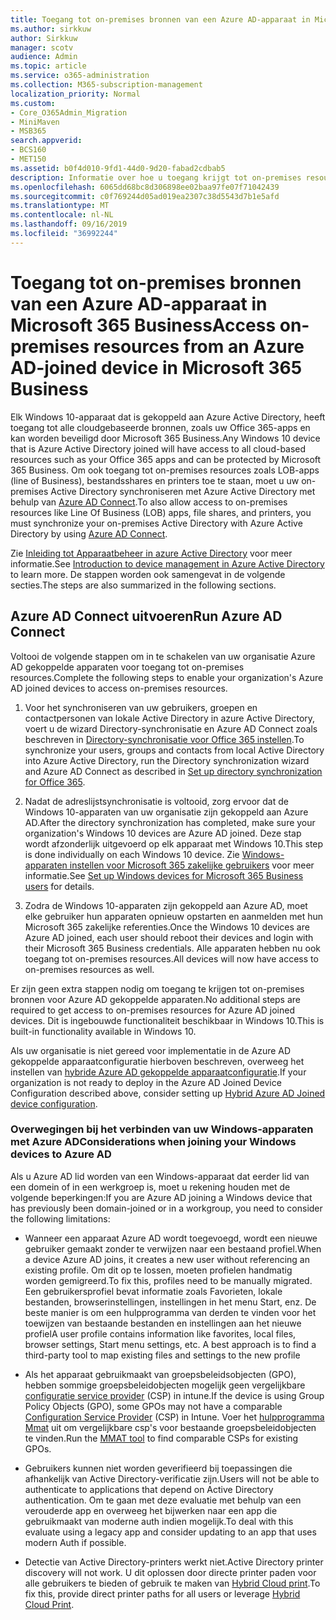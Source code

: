 ```yaml
---
title: Toegang tot on-premises bronnen van een Azure AD-apparaat in Microsoft 365 Business
ms.author: sirkkuw
author: Sirkkuw
manager: scotv
audience: Admin
ms.topic: article
ms.service: o365-administration
ms.collection: M365-subscription-management
localization_priority: Normal
ms.custom:
- Core_O365Admin_Migration
- MiniMaven
- MSB365
search.appverid:
- BCS160
- MET150
ms.assetid: b0f4d010-9fd1-44d0-9d20-fabad2cdbab5
description: Informatie over hoe u toegang krijgt tot on-premises resources, zoals zakelijke apps, bestandsshares en printers, vanuit een Azure Active Directory dat is gekoppeld aan een Windows 10-apparaat.
ms.openlocfilehash: 6065dd68bc8d306898ee02baa97fe07f71042439
ms.sourcegitcommit: c0f769244d05ad019ea2307c38d5543d7b1e5afd
ms.translationtype: MT
ms.contentlocale: nl-NL
ms.lasthandoff: 09/16/2019
ms.locfileid: "36992244"
---
```

# <a name="access-on-premises-resources-from-an-azure-ad-joined-device-in-microsoft-365-business"></a><span data-ttu-id="94c70-103">Toegang tot on-premises bronnen van een Azure AD-apparaat in Microsoft 365 Business</span><span class="sxs-lookup"><span data-stu-id="94c70-103">Access on-premises resources from an Azure AD-joined device in Microsoft 365 Business</span></span>

<span data-ttu-id="94c70-104">Elk Windows 10-apparaat dat is gekoppeld aan Azure Active Directory, heeft toegang tot alle cloudgebaseerde bronnen, zoals uw Office 365-apps en kan worden beveiligd door Microsoft 365 Business.</span><span class="sxs-lookup"><span data-stu-id="94c70-104">Any Windows 10 device that is Azure Active Directory joined will have access to all cloud-based resources such as your Office 365 apps and can be protected by Microsoft 365 Business.</span></span> <span data-ttu-id="94c70-105">Om ook toegang tot on-premises resources zoals LOB-apps (line of Business), bestandsshares en printers toe te staan, moet u uw on-premises Active Directory synchroniseren met Azure Active Directory met behulp van [Azure AD Connect](https://docs.microsoft.com/en-us/azure/active-directory/connect/active-directory-aadconnect).</span><span class="sxs-lookup"><span data-stu-id="94c70-105">To also allow access to on-premises resources like Line Of Business (LOB) apps, file shares, and printers, you must synchronize your on-premises Active Directory with Azure Active Directory by using [Azure AD Connect](https://docs.microsoft.com/en-us/azure/active-directory/connect/active-directory-aadconnect).</span></span> 

<span data-ttu-id="94c70-106">Zie [Inleiding tot Apparaatbeheer in azure Active Directory](https://docs.microsoft.com/en-us/azure/active-directory/device-management-introduction) voor meer informatie.</span><span class="sxs-lookup"><span data-stu-id="94c70-106">See [Introduction to device management in Azure Active Directory](https://docs.microsoft.com/en-us/azure/active-directory/device-management-introduction) to learn more.</span></span>
<span data-ttu-id="94c70-107">De stappen worden ook samengevat in de volgende secties.</span><span class="sxs-lookup"><span data-stu-id="94c70-107">The steps are also summarized in the following sections.</span></span>

## <a name="run-azure-ad-connect"></a><span data-ttu-id="94c70-108">Azure AD Connect uitvoeren</span><span class="sxs-lookup"><span data-stu-id="94c70-108">Run Azure AD Connect</span></span>

<span data-ttu-id="94c70-109">Voltooi de volgende stappen om in te schakelen van uw organisatie Azure AD gekoppelde apparaten voor toegang tot on-premises resources.</span><span class="sxs-lookup"><span data-stu-id="94c70-109">Complete the following steps to enable your organization's Azure AD joined devices to access on-premises resources.</span></span>
  
1. <span data-ttu-id="94c70-110">Voor het synchroniseren van uw gebruikers, groepen en contactpersonen van lokale Active Directory in azure Active Directory, voert u de wizard Directory-synchronisatie en Azure AD Connect zoals beschreven in [Directory-synchronisatie voor Office 365 instellen](https://support.office.com/article/1b3b5318-6977-42ed-b5c7-96fa74b08846).</span><span class="sxs-lookup"><span data-stu-id="94c70-110">To synchronize your users, groups and contacts from local Active Directory into Azure Active Directory, run the Directory synchronization wizard and Azure AD Connect as described in [Set up directory synchronization for Office 365](https://support.office.com/article/1b3b5318-6977-42ed-b5c7-96fa74b08846).</span></span>
    
2. <span data-ttu-id="94c70-111">Nadat de adreslijstsynchronisatie is voltooid, zorg ervoor dat de Windows 10-apparaten van uw organisatie zijn gekoppeld aan Azure AD.</span><span class="sxs-lookup"><span data-stu-id="94c70-111">After the directory synchronization has completed, make sure your organization's Windows 10 devices are Azure AD joined.</span></span> <span data-ttu-id="94c70-112">Deze stap wordt afzonderlijk uitgevoerd op elk apparaat met Windows 10.</span><span class="sxs-lookup"><span data-stu-id="94c70-112">This step is done individually on each Windows 10 device.</span></span> <span data-ttu-id="94c70-113">Zie [Windows-apparaten instellen voor Microsoft 365 zakelijke gebruikers](set-up-windows-devices.md) voor meer informatie.</span><span class="sxs-lookup"><span data-stu-id="94c70-113">See [Set up Windows devices for Microsoft 365 Business users](set-up-windows-devices.md) for details.</span></span> 
    
3. <span data-ttu-id="94c70-114">Zodra de Windows 10-apparaten zijn gekoppeld aan Azure AD, moet elke gebruiker hun apparaten opnieuw opstarten en aanmelden met hun Microsoft 365 zakelijke referenties.</span><span class="sxs-lookup"><span data-stu-id="94c70-114">Once the Windows 10 devices are Azure AD joined, each user should reboot their devices and login with their Microsoft 365 Business credentials.</span></span> <span data-ttu-id="94c70-115">Alle apparaten hebben nu ook toegang tot on-premises resources.</span><span class="sxs-lookup"><span data-stu-id="94c70-115">All devices will now have access to on-premises resources as well.</span></span>
    
<span data-ttu-id="94c70-116">Er zijn geen extra stappen nodig om toegang te krijgen tot on-premises bronnen voor Azure AD gekoppelde apparaten.</span><span class="sxs-lookup"><span data-stu-id="94c70-116">No additional steps are required to get access to on-premises resources for Azure AD joined devices.</span></span> <span data-ttu-id="94c70-117">Dit is ingebouwde functionaliteit beschikbaar in Windows 10.</span><span class="sxs-lookup"><span data-stu-id="94c70-117">This is built-in functionality available in Windows 10.</span></span> 
  
<span data-ttu-id="94c70-118">Als uw organisatie is niet gereed voor implementatie in de Azure AD gekoppelde apparaatconfiguratie hierboven beschreven, overweeg het instellen van [hybride Azure AD gekoppelde apparaatconfiguratie](manage-windows-devices.md).</span><span class="sxs-lookup"><span data-stu-id="94c70-118">If your organization is not ready to deploy in the Azure AD Joined Device Configuration described above, consider setting up [Hybrid Azure AD Joined device configuration](manage-windows-devices.md).</span></span>
  
### <a name="considerations-when-joining-your-windows-devices-to-azure-ad"></a><span data-ttu-id="94c70-119">Overwegingen bij het verbinden van uw Windows-apparaten met Azure AD</span><span class="sxs-lookup"><span data-stu-id="94c70-119">Considerations when joining your Windows devices to Azure AD</span></span>

<span data-ttu-id="94c70-120">Als u Azure AD lid worden van een Windows-apparaat dat eerder lid van een domein of in een werkgroep is, moet u rekening houden met de volgende beperkingen:</span><span class="sxs-lookup"><span data-stu-id="94c70-120">If you are Azure AD joining a Windows device that has previously been domain-joined or in a workgroup, you need to consider the following limitations:</span></span>
  
- <span data-ttu-id="94c70-121">Wanneer een apparaat Azure AD wordt toegevoegd, wordt een nieuwe gebruiker gemaakt zonder te verwijzen naar een bestaand profiel.</span><span class="sxs-lookup"><span data-stu-id="94c70-121">When a device Azure AD joins, it creates a new user without referencing an existing profile.</span></span> <span data-ttu-id="94c70-122">Om dit op te lossen, moeten profielen handmatig worden gemigreerd.</span><span class="sxs-lookup"><span data-stu-id="94c70-122">To fix this, profiles need to be manually migrated.</span></span> <span data-ttu-id="94c70-123">Een gebruikersprofiel bevat informatie zoals Favorieten, lokale bestanden, browserinstellingen, instellingen in het menu Start, enz. De beste manier is om een hulpprogramma van derden te vinden voor het toewijzen van bestaande bestanden en instellingen aan het nieuwe profiel</span><span class="sxs-lookup"><span data-stu-id="94c70-123">A user profile contains information like favorites, local files, browser settings, Start menu settings, etc. A best approach is to find a third-party tool to map existing files and settings to the new profile</span></span>

- <span data-ttu-id="94c70-124">Als het apparaat gebruikmaakt van groepsbeleidsobjecten (GPO), hebben sommige groepsbeleidobjecten mogelijk geen vergelijkbare [configuratie service provider](https://docs.microsoft.com/windows/configuration/provisioning-packages/how-it-pros-can-use-configuration-service-providers) (CSP) in intune.</span><span class="sxs-lookup"><span data-stu-id="94c70-124">If the device is using Group Policy Objects (GPO), some GPOs may not have a comparable [Configuration Service Provider](https://docs.microsoft.com/windows/configuration/provisioning-packages/how-it-pros-can-use-configuration-service-providers) (CSP) in Intune.</span></span> <span data-ttu-id="94c70-125">Voer het [hulpprogramma Mmat](https://www.microsoft.com/download/details.aspx?id=45520) uit om vergelijkbare csp's voor bestaande groepsbeleidobjecten te vinden.</span><span class="sxs-lookup"><span data-stu-id="94c70-125">Run the [MMAT tool](https://www.microsoft.com/download/details.aspx?id=45520) to find comparable CSPs for existing GPOs.</span></span>

- <span data-ttu-id="94c70-126">Gebruikers kunnen niet worden geverifieerd bij toepassingen die afhankelijk van Active Directory-verificatie zijn.</span><span class="sxs-lookup"><span data-stu-id="94c70-126">Users will not be able to authenticate to applications that depend on Active Directory authentication.</span></span> <span data-ttu-id="94c70-127">Om te gaan met deze evaluatie met behulp van een verouderde app en overweeg het bijwerken naar een app die gebruikmaakt van moderne auth indien mogelijk.</span><span class="sxs-lookup"><span data-stu-id="94c70-127">To deal with this evaluate using a legacy app and consider updating to an app that uses modern Auth if possible.</span></span>

- <span data-ttu-id="94c70-128">Detectie van Active Directory-printers werkt niet.</span><span class="sxs-lookup"><span data-stu-id="94c70-128">Active Directory printer discovery will not work.</span></span> <span data-ttu-id="94c70-129">U dit oplossen door directe printer paden voor alle gebruikers te bieden of gebruik te maken van [Hybrid Cloud print](https://docs.microsoft.com/windows-server/administration/hybrid-cloud-print/hybrid-cloud-print-deploy).</span><span class="sxs-lookup"><span data-stu-id="94c70-129">To fix this, provide direct printer paths for all users or leverage [Hybrid Cloud Print](https://docs.microsoft.com/windows-server/administration/hybrid-cloud-print/hybrid-cloud-print-deploy).</span></span>
